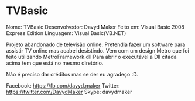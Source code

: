 # TVBasic

Nome: TVBasic
Desenvolvedor: Davyd Maker
Feito em: Visual Basic 2008 Express Edition
Linguagem: Visual Basic(VB.NET)

Projeto abandonado de televisão online.
Pretendia fazer um software para assistir TV online mas acabei desistindo.
Vem com um design Metro que foi feito utilizando MetroFramework.dll
Para abrir o executável a Dll citada acima tem que está no mesmo diretório.

Não é preciso dar créditos mas se der eu agradeço :D.

Facebook: https://fb.com/davyd.maker
Twitter: https://twitter.com/DavydMaker
Skype: davydmaker
